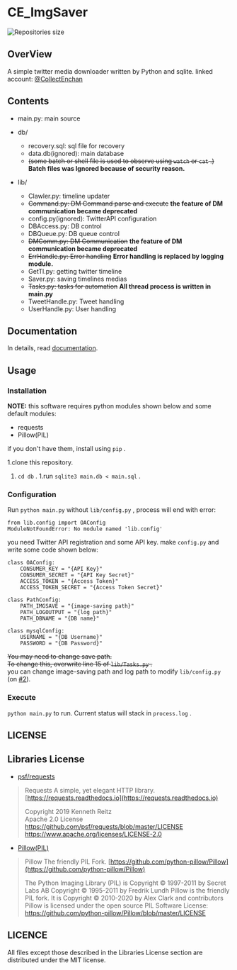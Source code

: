 # CE_ImgSaver

![Repositories size](https://img.shields.io/github/repo-size/Enchan1207/CE_ImgSaver?color=%2300a000)

  

## OverView

A simple twitter media downloader written by Python and sqlite.
linked account: [@CollectEnchan](twitter.com/CollectEnchan)  

## Contents

 * main.py: main source
 * db/

    - recovery.sql: sql file for recovery
    - data.db(ignored): main database
    - ~~(some batch or shell file is used to observe using `watch` or `cat` .)~~ **Batch files was Ignored  because of security reason.**

 * lib/

    - Clawler.py: timeline updater
    - ~~Command.py: DM Command parse and execute~~ **the feature of DM communication became deprecated**
    - config.py(ignored): TwitterAPI configuration
    - DBAccess.py: DB control
    - DBQueue.py: DB queue control
    - ~~DMComm.py: DM Communication~~ **the feature of DM communication became deprecated**
    - ~~ErrHandle.py: Error handling~~ **Error handling is replaced by logging module.**
    - GetTl.py: getting twitter timeline
    - Saver.py: saving timelines medias
    - ~~Tasks.py: tasks for automation~~ **All thread process is written in main.py**
    - TweetHandle.py: Tweet handling
    - UserHandle.py: User  handling

## Documentation

In details, read [documentation](documentation/index.md).

## Usage

### Installation
**NOTE:** this software requires python modules shown below and some default modules:

 * requests
 * Pillow(PIL)

if you don't have them, install using `pip` .

 1.clone this repository.
 1. `cd db` .
 1.run `sqlite3 main.db < main.sql` .

### Configuration

Run `python main.py` without `lib/config.py` , process will end with error:

    from lib.config import OAConfig
    ModuleNotFoundError: No module named 'lib.config'
    

you need Twitter API registration and some API key.
make `config.py` and write some code shown below:

    class OAConfig:
        CONSUMER_KEY = "{API Key}"
        CONSUMER_SECRET = "{API Key Secret}"
        ACCESS_TOKEN = "{Access Token}"
        ACCESS_TOKEN_SECRET = "{Access Token Secret}"

    class PathConfig:
        PATH_IMGSAVE = "{image-saving path}"
        PATH_LOGOUTPUT = "{log path}"
        PATH_DBNAME = "{DB name}"

    class mysqlConfig:
        USERNAME = "{DB Username}"
        PASSWORD = "{DB Password}"

~~You may need to change save path.~~  
~~To change this, overwrite line 15 of `lib/Tasks.py` .~~  
you can change image-saving path and log path to modify `lib/config.py` (on [#2](https://github.com/Enchan1207/CE_ImgSaver/issues/2)).

### Execute

`python main.py` to run.
Current status will stack in `process.log` .

## LICENSE

## Libraries License

 * [psf/requests](https://github.com/psf/requests)
  > Requests
  > A simple, yet elegant HTTP library.[https://requests.readthedocs.io](https://requests.readthedocs.io)
  >
  > Copyright 2019 Kenneth Reitz  
  > Apache 2.0 License
  > https://github.com/psf/requests/blob/master/LICENSE
  > https://www.apache.org/licenses/LICENSE-2.0

 * [Pillow(PIL)](https://github.com/python-pillow/Pillow/)
  > Pillow
  > The friendly PIL Fork. [https://github.com/python-pillow/Pillow](https://github.com/python-pillow/Pillow)
  >
  > The Python Imaging Library (PIL) is
  > Copyright © 1997-2011 by Secret Labs AB
  > Copyright © 1995-2011 by Fredrik Lundh
  > Pillow is the friendly PIL fork. It is
  > Copyright © 2010-2020 by Alex Clark and contributors
  > Pillow is licensed under the open source PIL Software License:
  > https://github.com/python-pillow/Pillow/blob/master/LICENSE

## LICENCE

All files except those described in the Libraries License section are distributed under the MIT license.

